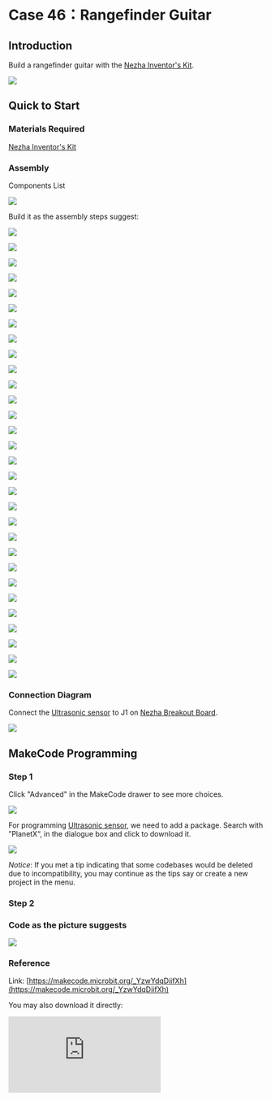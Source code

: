 # Case 46：Rangefinder Guitar

## Introduction
Build a rangefinder guitar with the [Nezha Inventor's Kit](https://shop.elecfreaks.com/products/elecfreaks-micro-bit-nezha-48-in-1-inventors-kit-without-micro-bit-board?_pos=2&_sid=ed1b6fbd2&_ss=r).

![](./images/neza-inventor-s-kit-case-46-01.png)

## Quick to Start

### Materials Required

[Nezha Inventor's Kit](https://shop.elecfreaks.com/products/elecfreaks-micro-bit-nezha-48-in-1-inventors-kit-without-micro-bit-board?_pos=2&_sid=ed1b6fbd2&_ss=r)

### Assembly

Components List

![](./images/neza-inventor-s-kit-case-46-02.png)

Build it as the assembly steps suggest:

![](./images/neza-inventor-s-kit-step-46-01.png)

![](./images/neza-inventor-s-kit-step-46-02.png)

![](./images/neza-inventor-s-kit-step-46-03.png)

![](./images/neza-inventor-s-kit-step-46-04.png)

![](./images/neza-inventor-s-kit-step-46-05.png)

![](./images/neza-inventor-s-kit-step-46-06.png)

![](./images/neza-inventor-s-kit-step-46-07.png)

![](./images/neza-inventor-s-kit-step-46-08.png)

![](./images/neza-inventor-s-kit-step-46-09.png)

![](./images/neza-inventor-s-kit-step-46-10.png)

![](./images/neza-inventor-s-kit-step-46-11.png)

![](./images/neza-inventor-s-kit-step-46-12.png)

![](./images/neza-inventor-s-kit-step-46-13.png)

![](./images/neza-inventor-s-kit-step-46-14.png)

![](./images/neza-inventor-s-kit-step-46-15.png)

![](./images/neza-inventor-s-kit-step-46-16.png)

![](./images/neza-inventor-s-kit-step-46-17.png)

![](./images/neza-inventor-s-kit-step-46-18.png)

![](./images/neza-inventor-s-kit-step-46-19.png)

![](./images/neza-inventor-s-kit-step-46-20.png)

![](./images/neza-inventor-s-kit-step-46-21.png)

![](./images/neza-inventor-s-kit-step-46-22.png)

![](./images/neza-inventor-s-kit-step-46-23.png)

![](./images/neza-inventor-s-kit-step-46-24.png)

![](./images/neza-inventor-s-kit-step-46-25.png)

![](./images/neza-inventor-s-kit-step-46-26.png)

![](./images/neza-inventor-s-kit-step-46-27.png)

![](./images/neza-inventor-s-kit-step-46-28.png)

![](./images/neza-inventor-s-kit-step-46-29.png)

![](./images/neza-inventor-s-kit-step-46-30.png)



### Connection Diagram

Connect the [Ultrasonic sensor](https://shop.elecfreaks.com/products/elecfreaks-planetx-ultrasonic-sensor?_pos=1&_sid=9f90a6738&_ss=r) to J1 on [Nezha Breakout Board](https://shop.elecfreaks.com/products/elecfreaks-nezha-breakout-board?_pos=1&_sid=00432325a&_ss=rl).

![](./images/neza-inventor-s-kit-case-46-03.png)


## MakeCode Programming

### Step 1
Click "Advanced" in the MakeCode drawer to see more choices.

![](./images/neza-inventor-s-kit-case-37-04.png)

For programming [Ultrasonic sensor](https://shop.elecfreaks.com/products/elecfreaks-planetx-ultrasonic-sensor?_pos=1&_sid=9f90a6738&_ss=r), we need to add a package. Search with ”PlanetX“, in the dialogue box and click to download it.

![](./images/neza-inventor-s-kit-case-37-05.png)

*Notice*: If you met a tip indicating that some codebases would be deleted due to incompatibility, you may continue as the tips say or create a new project in the menu.

### Step 2
### Code as the picture suggests

![](./images/neza-inventor-s-kit-case-46-07.png)

### Reference
Link: [https://makecode.microbit.org/_YzwYdqDiifXh](https://makecode.microbit.org/_YzwYdqDiifXh)

You may also download it directly:

<div
    style={{
        position: 'relative',
        paddingBottom: '60%',
        overflow: 'hidden',
    }}
>
    <iframe
        src="https://makecode.microbit.org/_YzwYdqDiifXh"
        frameborder="0"
        sandbox="allow-popups allow-forms allow-scripts allow-same-origin"
        style={{
            position: 'absolute',
            width: '100%',
            height: '100%',
        }}
    />
</div>


### Result

By detecting the distance between the ultrasonic sensor and the baffle, the buzzer is controlled to emit different tones.

![](./images/46_2.gif)
